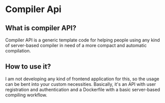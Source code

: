 # Compiler Api
## What is compiler API?
Compiler API is a generic template code for helping people using any kind of server-based compiler in need of a more compact and
automatic compilation.
## How to use it?
I am not developing any kind of frontend application for this, so the usage can be bent into your custom necessities.
Basically, it's an API with user registration and authentication and a Dockerfile with a basic server-based compiling workflow. 
